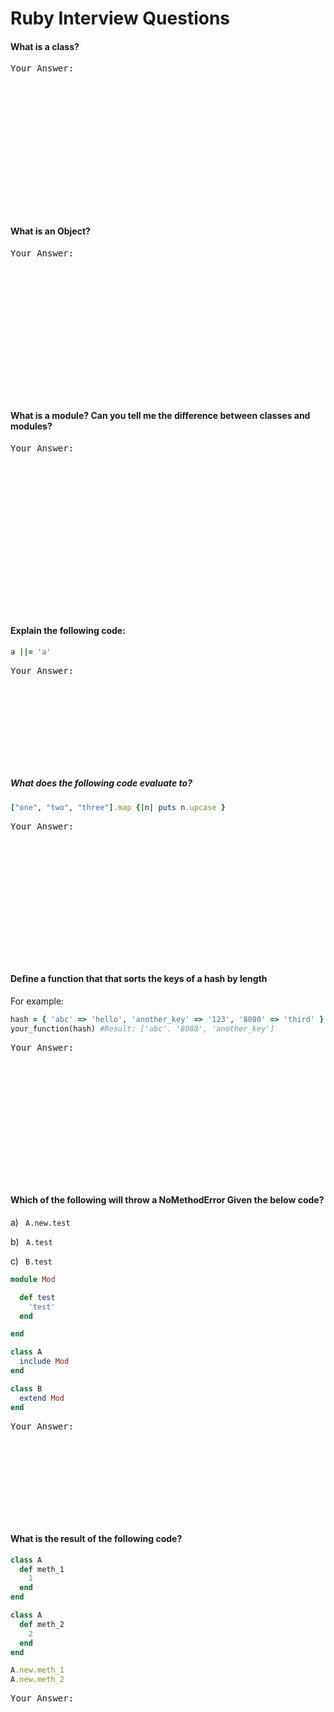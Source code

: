 # Ruby Interview Questions
#### What is a class?
<pre>
Your Answer:














</pre>


#### What is an Object?
<pre>
Your Answer:














</pre>


#### What is a module? Can you tell me the difference between classes and modules?
<pre>
Your Answer:
















</pre>

#### Explain the following code:
```ruby
a ||= 'a'   
```
<pre>
Your Answer:









</pre>


##### What does the following code evaluate to?
```ruby
["one", "two", "three"].map {|n| puts n.upcase }
```
<pre>
Your Answer:













</pre>


#### Define a function that that sorts the keys of a hash by length
For example:
```ruby
hash = { 'abc' => 'hello', 'another_key' => '123', '8080' => 'third' }
your_function(hash) #Result: ['abc'. '8080', 'another_key']
```
<pre>
Your Answer:













</pre>



#### Which of the following will throw a NoMethodError Given the below code?
a) ` A.new.test`

b) ` A.test`

c) ` B.test`

```ruby
module Mod

  def test
    'test'
  end

end

class A
  include Mod
end

class B
  extend Mod
end

```
<pre>
Your Answer:









</pre>



#### What is the result of the following code?
```ruby
class A
  def meth_1
    1
  end
end

class A
  def meth_2
    2
  end
end

A.new.meth_1
A.new.meth_2
```
<pre>
Your Answer:









</pre>
